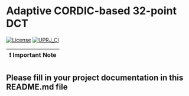 # Adaptive CORDIC-based 32-point DCT

[![License](https://img.shields.io/badge/License-Apache%202.0-blue.svg)](https://opensource.org/licenses/Apache-2.0) [![UPRJ_CI](https://github.com/duchungle/test_caravel/actions/workflows/user_test_caravel.yml/badge.svg)](https://github.com/efabless/caravel_project_example/actions/workflows/user_project_ci.yml)

| :exclamation: Important Note            |
|-----------------------------------------|

## Please fill in your project documentation in this README.md file 


